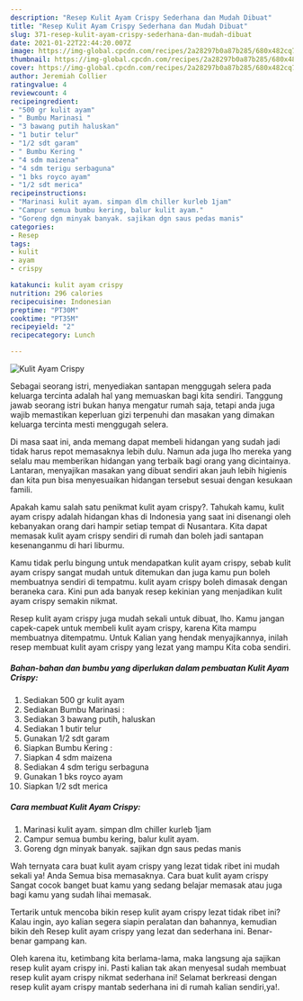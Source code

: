 ```yaml
---
description: "Resep Kulit Ayam Crispy Sederhana dan Mudah Dibuat"
title: "Resep Kulit Ayam Crispy Sederhana dan Mudah Dibuat"
slug: 371-resep-kulit-ayam-crispy-sederhana-dan-mudah-dibuat
date: 2021-01-22T22:44:20.007Z
image: https://img-global.cpcdn.com/recipes/2a28297b0a87b285/680x482cq70/kulit-ayam-crispy-foto-resep-utama.jpg
thumbnail: https://img-global.cpcdn.com/recipes/2a28297b0a87b285/680x482cq70/kulit-ayam-crispy-foto-resep-utama.jpg
cover: https://img-global.cpcdn.com/recipes/2a28297b0a87b285/680x482cq70/kulit-ayam-crispy-foto-resep-utama.jpg
author: Jeremiah Collier
ratingvalue: 4
reviewcount: 4
recipeingredient:
- "500 gr kulit ayam"
- " Bumbu Marinasi "
- "3 bawang putih haluskan"
- "1 butir telur"
- "1/2 sdt garam"
- " Bumbu Kering "
- "4 sdm maizena"
- "4 sdm terigu serbaguna"
- "1 bks royco ayam"
- "1/2 sdt merica"
recipeinstructions:
- "Marinasi kulit ayam. simpan dlm chiller kurleb 1jam"
- "Campur semua bumbu kering, balur kulit ayam."
- "Goreng dgn minyak banyak. sajikan dgn saus pedas manis"
categories:
- Resep
tags:
- kulit
- ayam
- crispy

katakunci: kulit ayam crispy 
nutrition: 296 calories
recipecuisine: Indonesian
preptime: "PT30M"
cooktime: "PT35M"
recipeyield: "2"
recipecategory: Lunch

---
```



![Kulit Ayam Crispy](https://img-global.cpcdn.com/recipes/2a28297b0a87b285/680x482cq70/kulit-ayam-crispy-foto-resep-utama.jpg)

Sebagai seorang istri, menyediakan santapan menggugah selera pada keluarga tercinta adalah hal yang memuaskan bagi kita sendiri. Tanggung jawab seorang istri bukan hanya mengatur rumah saja, tetapi anda juga wajib memastikan keperluan gizi terpenuhi dan masakan yang dimakan keluarga tercinta mesti menggugah selera.

Di masa  saat ini, anda memang dapat membeli hidangan yang sudah jadi tidak harus repot memasaknya lebih dulu. Namun ada juga lho mereka yang selalu mau memberikan hidangan yang terbaik bagi orang yang dicintainya. Lantaran, menyajikan masakan yang dibuat sendiri akan jauh lebih higienis dan kita pun bisa menyesuaikan hidangan tersebut sesuai dengan kesukaan famili. 



Apakah kamu salah satu penikmat kulit ayam crispy?. Tahukah kamu, kulit ayam crispy adalah hidangan khas di Indonesia yang saat ini disenangi oleh kebanyakan orang dari hampir setiap tempat di Nusantara. Kita dapat memasak kulit ayam crispy sendiri di rumah dan boleh jadi santapan kesenanganmu di hari liburmu.

Kamu tidak perlu bingung untuk mendapatkan kulit ayam crispy, sebab kulit ayam crispy sangat mudah untuk ditemukan dan juga kamu pun boleh membuatnya sendiri di tempatmu. kulit ayam crispy boleh dimasak dengan beraneka cara. Kini pun ada banyak resep kekinian yang menjadikan kulit ayam crispy semakin nikmat.

Resep kulit ayam crispy juga mudah sekali untuk dibuat, lho. Kamu jangan capek-capek untuk membeli kulit ayam crispy, karena Kita mampu membuatnya ditempatmu. Untuk Kalian yang hendak menyajikannya, inilah resep membuat kulit ayam crispy yang lezat yang mampu Kita coba sendiri.

<!--inarticleads1-->

##### Bahan-bahan dan bumbu yang diperlukan dalam pembuatan Kulit Ayam Crispy:

1. Sediakan 500 gr kulit ayam
1. Sediakan  Bumbu Marinasi :
1. Sediakan 3 bawang putih, haluskan
1. Sediakan 1 butir telur
1. Gunakan 1/2 sdt garam
1. Siapkan  Bumbu Kering :
1. Siapkan 4 sdm maizena
1. Sediakan 4 sdm terigu serbaguna
1. Gunakan 1 bks royco ayam
1. Siapkan 1/2 sdt merica




<!--inarticleads2-->

##### Cara membuat Kulit Ayam Crispy:

1. Marinasi kulit ayam. simpan dlm chiller kurleb 1jam
1. Campur semua bumbu kering, balur kulit ayam.
1. Goreng dgn minyak banyak. sajikan dgn saus pedas manis




Wah ternyata cara buat kulit ayam crispy yang lezat tidak ribet ini mudah sekali ya! Anda Semua bisa memasaknya. Cara buat kulit ayam crispy Sangat cocok banget buat kamu yang sedang belajar memasak atau juga bagi kamu yang sudah lihai memasak.

Tertarik untuk mencoba bikin resep kulit ayam crispy lezat tidak ribet ini? Kalau ingin, ayo kalian segera siapin peralatan dan bahannya, kemudian bikin deh Resep kulit ayam crispy yang lezat dan sederhana ini. Benar-benar gampang kan. 

Oleh karena itu, ketimbang kita berlama-lama, maka langsung aja sajikan resep kulit ayam crispy ini. Pasti kalian tak akan menyesal sudah membuat resep kulit ayam crispy nikmat sederhana ini! Selamat berkreasi dengan resep kulit ayam crispy mantab sederhana ini di rumah kalian sendiri,ya!.

